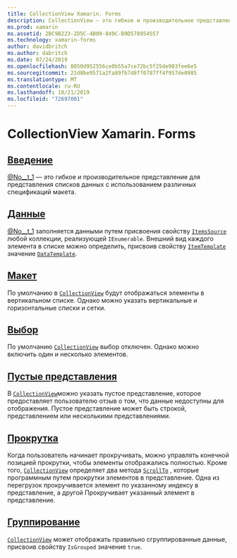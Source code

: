 ```yaml
---
title: CollectionView Xamarin. Forms
description: CollectionView — это гибкое и производительное представление для представления списков данных с использованием различных спецификаций макета.
ms.prod: xamarin
ms.assetid: 2BC9B223-2D5C-4B09-849C-B9D578954557
ms.technology: xamarin-forms
author: davidbritch
ms.author: dabritch
ms.date: 07/24/2019
ms.openlocfilehash: 8050d952556ce0b55a7ce72bc5f25de903fee6e5
ms.sourcegitcommit: 21d8be9571a2fa89fb7d8ff0787ff4f957de0985
ms.translationtype: MT
ms.contentlocale: ru-RU
ms.lasthandoff: 10/21/2019
ms.locfileid: "72697001"
---
```

# <a name="xamarinforms-collectionview"></a>CollectionView Xamarin. Forms

## <a name="introductionintroductionmd"></a>[Введение](introduction.md)

[@No__t_1](xref:Xamarin.Forms.CollectionView) — это гибкое и производительное представление для представления списков данных с использованием различных спецификаций макета.

## <a name="datapopulate-datamd"></a>[Данные](populate-data.md)

[@No__t_1](xref:Xamarin.Forms.CollectionView) заполняется данными путем присвоения свойству [`ItemsSource`](xref:Xamarin.Forms.ItemsView.ItemsSource) любой коллекции, реализующей `IEnumerable`. Внешний вид каждого элемента в списке можно определить, присвоив свойству [`ItemTemplate`](xref:Xamarin.Forms.ItemsView.ItemTemplate) значение [`DataTemplate`](xref:Xamarin.Forms.DataTemplate).

## <a name="layoutlayoutmd"></a>[Макет](layout.md)

По умолчанию в [`CollectionView`](xref:Xamarin.Forms.CollectionView) будут отображаться элементы в вертикальном списке. Однако можно указать вертикальные и горизонтальные списки и сетки.

## <a name="selectionselectionmd"></a>[Выбор](selection.md)

По умолчанию [`CollectionView`](xref:Xamarin.Forms.CollectionView) выбор отключен. Однако можно включить один и несколько элементов.

## <a name="empty-viewsemptyviewmd"></a>[Пустые представления](emptyview.md)

В [`CollectionView`](xref:Xamarin.Forms.CollectionView)можно указать пустое представление, которое предоставляет пользователю отзыв о том, что данные недоступны для отображения. Пустое представление может быть строкой, представлением или несколькими представлениями.

## <a name="scrollingscrollingmd"></a>[Прокрутка](scrolling.md)

Когда пользователь начинает прокручивать, можно управлять конечной позицией прокрутки, чтобы элементы отображались полностью. Кроме того, [`CollectionView`](xref:Xamarin.Forms.CollectionView) определяет два метода [`ScrollTo`](xref:Xamarin.Forms.ItemsView.ScrollTo*) , которые программным путем прокрутки элементов в представление. Одна из перегрузок прокручивается элемент по указанному индексу в представление, а другой Прокручивает указанный элемент в представление.

## <a name="groupinggroupingmd"></a>[Группирование](grouping.md)

[`CollectionView`](xref:Xamarin.Forms.CollectionView) может отображать правильно сгруппированные данные, присвоив свойству `IsGrouped` значение `true`.
